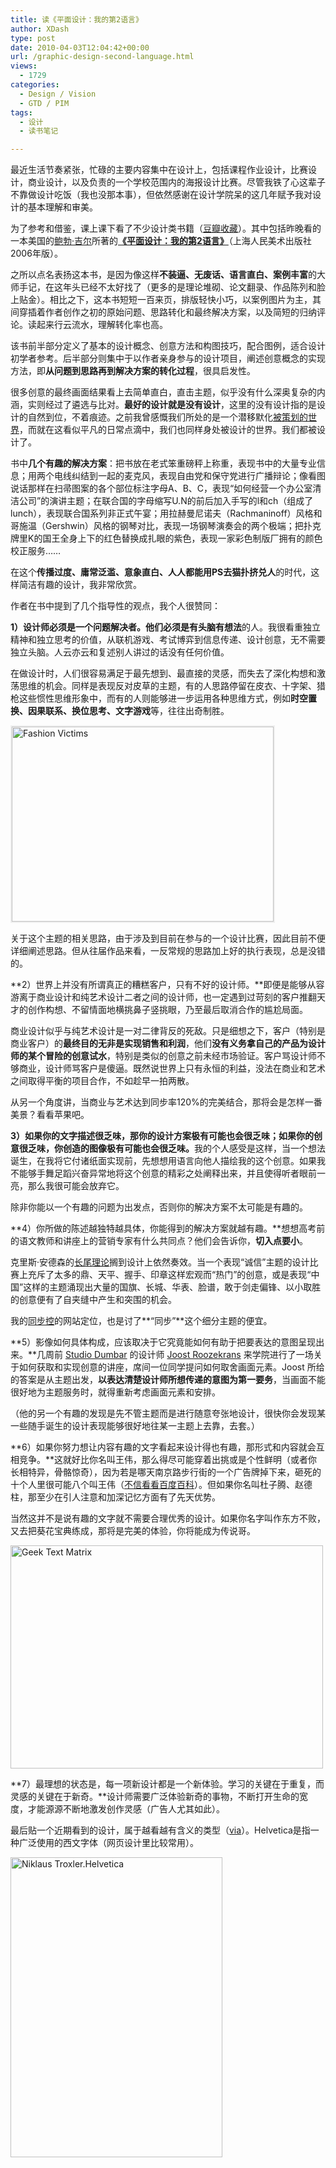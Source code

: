 ```yaml
---
title: 读《平面设计：我的第2语言》
author: XDash
type: post
date: 2010-04-03T12:04:42+00:00
url: /graphic-design-second-language.html
views:
  - 1729
categories:
  - Design / Vision
  - GTD / PIM
tags:
  - 设计
  - 读书笔记

---
```

最近生活节奏紧张，忙碌的主要内容集中在设计上，包括课程作业设计，比赛设计，商业设计，以及负责的一个学校范围内的海报设计比赛。尽管我铁了心这辈子不靠做设计吃饭（我也没那本事），但依然感谢在设计学院呆的这几年赋予我对设计的基本理解和审美。

为了参考和借鉴，课上课下看了不少设计类书籍（<a href="http://www.douban.com/book/list/xdash/collect?tag=%E8%AE%BE%E8%AE%A1" target="_blank">豆瓣收藏</a>）。其中包括昨晚看的一本美国的<a href="http://en.wikipedia.org/wiki/Bob_Gill_(artist)" target="_blank">鲍勃·吉尔</a>所著的<a href="http://www.douban.com/subject/1468046/" target="_blank"><strong>《平面设计：我的第2语言》</strong></a>（上海人民美术出版社2006年版）。

之所以点名表扬这本书，是因为像这样**不装逼、无废话、语言直白、案例丰富**的大师手记，在这年头已经不太好找了（更多的是理论堆砌、论文翻录、作品陈列和脸上贴金）。相比之下，这本书短短一百来页，排版轻快小巧，以案例图片为主，其间穿插着作者创作之初的原始问题、思路转化和最终解决方案，以及简短的归纳评论。读起来行云流水，理解转化率也高。

该书前半部分定义了基本的设计概念、创意方法和构图技巧，配合图例，适合设计初学者参考。后半部分则集中于以作者亲身参与的设计项目，阐述创意概念的实现方法，即**从问题到思路再到解决方案的转化过程**，很具启发性。

很多创意的最终画面结果看上去简单直白，直击主题，似乎没有什么深奥复杂的内涵，实则经过了遴选与比对。**最好的设计就是没有设计**，这里的没有设计指的是设计的自然到位，不着痕迹。之前我曾感慨我们所处的是一个潜移默化<a href="http://www.fanbing.net/the-planned-world.html" target="_blank">被策划的世界</a>，而就在这看似平凡的日常点滴中，我们也同样身处被设计的世界。我们都被设计了。

书中**几个有趣的解决方案**：把书放在老式笨重磅秤上称重，表现书中的大量专业信息；用两个电线纠结到一起的麦克风，表现自由党和保守党进行广播辩论；像看图说话那样在扫帚图案的各个部位标注字母A、B、C，表现“如何经营一个办公室清洁公司”的演讲主题；在联合国的字母缩写U.N的前后加入手写的l和ch（组成了lunch），表现联合国系列非正式午宴；用拉赫曼尼诺夫（Rachmaninoff）风格和哥施温（Gershwin）风格的钢琴对比，表现一场钢琴演奏会的两个极端；把扑克牌里K的国王全身上下的红色替换成扎眼的紫色，表现一家彩色制版厂拥有的颜色校正服务……

<!--more-->

在这个**传播过度、庸常泛滥、意象直白、人人都能用PS去猫扑挤兑人**的时代，这样简洁有趣的设计，我非常欣赏。

作者在书中提到了几个指导性的观点，我个人很赞同：

<div id="_mcePaste" style="position: absolute; left: -10000px; top: 242px; width: 1px; height: 1px; overflow-x: hidden; overflow-y: hidden;">
  设计师必须是一个问题解决者。他们必须是有头脑有想法的人。
</div>

<div id="_mcePaste" style="position: absolute; left: -10000px; top: 242px; width: 1px; height: 1px; overflow-x: hidden; overflow-y: hidden;">
  世界上并没有所谓真正的糟糕客户。只有不好的设计师。
</div>

<div id="_mcePaste" style="position: absolute; left: -10000px; top: 242px; width: 1px; height: 1px; overflow-x: hidden; overflow-y: hidden;">
  如果你的文字描述很乏味，那你的设计方案极有可能也会很乏味。
</div>

<div id="_mcePaste" style="position: absolute; left: -10000px; top: 242px; width: 1px; height: 1px; overflow-x: hidden; overflow-y: hidden;">
  如果你的创意很乏味，你创造的图像极有可能也会很乏味。
</div>

<div id="_mcePaste" style="position: absolute; left: -10000px; top: 242px; width: 1px; height: 1px; overflow-x: hidden; overflow-y: hidden;">
  除非你能以一个有趣的问题为出发点，否则你的解决方案不太可能是有趣的。
</div>

<div id="_mcePaste" style="position: absolute; left: -10000px; top: 242px; width: 1px; height: 1px; overflow-x: hidden; overflow-y: hidden;">
  你所做的陈述越独特越具体，你能得到的解决方案就越有趣。
</div>

<div id="_mcePaste" style="position: absolute; left: -10000px; top: 242px; width: 1px; height: 1px; overflow-x: hidden; overflow-y: hidden;">
  影像如何具体构成应该取决于它究竟能如何有助于把要表达的意图呈现出来。
</div>

<div id="_mcePaste" style="position: absolute; left: -10000px; top: 242px; width: 1px; height: 1px; overflow-x: hidden; overflow-y: hidden;">
  如果你努力想让内容有趣的文字看起来设计得也有趣，那形式和内容就会互相竞争。
</div>

<div id="_mcePaste" style="position: absolute; left: -10000px; top: 242px; width: 1px; height: 1px; overflow-x: hidden; overflow-y: hidden;">
  最理想的状态是，每一项新设计都是一个新体验。
</div>

**1）设计师必须是一个问题解决者。**他们必须是**有头脑有想法**的人。我很看重独立精神和独立思考的价值，从联机游戏、考试博弈到信息传递、设计创意，无不需要独立头脑。人云亦云和复述别人讲过的话没有任何价值。

在做设计时，人们很容易满足于最先想到、最直接的灵感，而失去了深化构想和激荡思维的机会。同样是表现反对皮草的主题，有的人思路停留在皮衣、十字架、猎枪这些惯性思维形象中，而有的人则能够进一步运用各种思维方式，例如**时空置换、因果联系、换位思考、文字游戏**等，往往出奇制胜。

<img loading="lazy" decoding="async" class="alignnone size-full wp-image-3234" style="border: 2px solid #eeeeee;" title="Fashion Victims" src="http://www.fanbing.net/wp-content/uploads/2010/04/102360625011870.jpg" alt="Fashion Victims" width="419" height="312" /> 

关于这个主题的相关思路，由于涉及到目前在参与的一个设计比赛，因此目前不便详细阐述思路。但从往届作品来看，一反常规的思路加上好的执行表现，总是没错的。

**2）世界上并没有所谓真正的糟糕客户，只有不好的设计师。**即便是能够从容游离于商业设计和纯艺术设计二者之间的设计师，也一定遇到过苛刻的客户推翻天才的创作构想、不留情面地横挑鼻子竖挑眼，乃至最后取消合作的尴尬局面。

商业设计似乎与纯艺术设计是一对二律背反的死敌。只是细想之下，客户（特别是商业客户）的**最终目的无非是实现销售和利润**，他们**没有义务拿自己的产品为设计师的某个冒险的创意试水**，特别是类似的创意之前未经市场验证。客户骂设计师不够商业，设计师骂客户是傻逼。既然说世界上只有永恒的利益，没法在商业和艺术之间取得平衡的项目合作，不如趁早一拍两散。

从另一个角度讲，当商业与艺术达到同步率120%的完美结合，那将会是怎样一番美景？看看苹果吧。

**3）如果你的文字描述很乏味，那你的设计方案极有可能也会很乏味；<span style="font-weight: normal;"><strong>如果你的创意很乏味，你创造的图像极有可能也会很乏味。<span style="font-weight: normal;"><strong><span style="font-weight: normal;">我的个人感受是这样，当一个想法诞生，在我将它付诸纸面实现前，先想想用语言向他人描绘我的这个创意。如果我不能够手舞足蹈兴奋异常地将这个创意的精彩之处阐释出来，并且使得听者眼前一亮，那么我很可能会放弃它。</span></strong></span></strong></span>**

除非你能以一个有趣的问题为出发点，否则你的解决方案不太可能是有趣的。

**4）你所做的陈述越独特越具体，你能得到的解决方案就越有趣。**想想高考前的语文教师和讲座上的营销专家有什么共同点？他们会告诉你，**切入点要小**。

克里斯·安德森的<a href="http://www.douban.com/subject/1919072/" target="_blank">长尾理论</a>搁到设计上依然奏效。当一个表现“诚信”主题的设计比赛上充斥了太多的鼎、天平、握手、印章这样宏观而“热门”的创意，或是表现“中国”这样的主题涌现出大量的国旗、长城、华表、脸谱，敢于剑走偏锋、以小取胜的创意便有了自夹缝中产生和突围的机会。

我的<a href="http://www.syncoo.com" target="_blank">同步控</a>的网站定位，也是讨了**“同步”**这个细分主题的便宜。

**5）影像如何具体构成，应该取决于它究竟能如何有助于把要表达的意图呈现出来。**几周前 <a href="http://www.studiodumbar.com/" target="_blank">Studio Dumbar</a> 的设计师 <a href="http://cn.linkedin.com/in/joostroozekrans" target="_blank">Joost Roozekrans</a> 来学院进行了一场关于如何获取和实现创意的讲座，席间一位同学提问如何取舍画面元素。Joost 所给的答案是从主题出发，**以表达清楚设计师所想传递的意图为第一要务**，当画面不能很好地为主题服务时，就得重新考虑画面元素和安排。

（他的另一个有趣的发现是先不管主题而是进行随意夸张地设计，很快你会发现某一些随手诞生的设计表现能够很好地往某一主题上去靠，去套。）

**6）如果你努力想让内容有趣的文字看起来设计得也有趣，那形式和内容就会互相竞争。**这就好比你名叫王伟，那么得尽可能穿着出挑或是个性鲜明（或者你长相特异，骨骼惊奇），因为若是哪天南京路步行街的一个广告牌掉下来，砸死的十个人里很可能八个叫王伟（<a href="http://baike.baidu.com/view/66063.htm?fr=ala0_1" target="_blank">不信看看百度百科</a>）。但如果你名叫杜子腾、赵德柱，那至少在引人注意和加深记忆方面有了先天优势。

当然这并不是说有趣的文字就不需要合理优秀的设计。如果你名字叫作东方不败，又去把葵花宝典练成，那将是完美的体验，你将能成为传说哥。

<img loading="lazy" decoding="async" class="alignnone size-full wp-image-3231" title="Geek Text Matrix" src="http://www.fanbing.net/wp-content/uploads/2010/04/3231178720_5e2c1c45a8.jpg" alt="Geek Text Matrix" width="500" height="357" /> 

**7）最理想的状态是，每一项新设计都是一个新体验。学习的关键在于重复，而灵感的关键在于新奇。**设计师需要广泛体验新奇的事物，不断打开生命的宽度，才能源源不断地激发创作灵感（广告人尤其如此）。

最后贴一个近期看到的设计，属于越看越有含义的类型（<a href="http://www.troxlerart.ch/" target="_blank">via</a>）。Helvetica是指一种广泛使用的西文字体（网页设计里比较常用）。

<img loading="lazy" decoding="async" class="alignnone size-full wp-image-3227" title="Niklaus Troxler.Helvetica" src="http://www.fanbing.net/wp-content/uploads/2010/04/mn8neVe5qg4e6o9l157gVb2bo1_400.jpg" alt="Niklaus Troxler.Helvetica" width="339" height="480" srcset="http://xdash.one/wp-content/uploads/2010/04/mn8neVe5qg4e6o9l157gVb2bo1_400.jpg 339w, http://xdash.one/wp-content/uploads/2010/04/mn8neVe5qg4e6o9l157gVb2bo1_400-282x400.jpg 282w" sizes="(max-width: 339px) 100vw, 339px" />